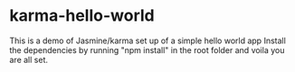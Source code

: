 # karma-hello-world
This is a demo of Jasmine/karma set up of a simple hello world app
Install the dependencies by running "npm install" in the root folder and voila you are all set. 
